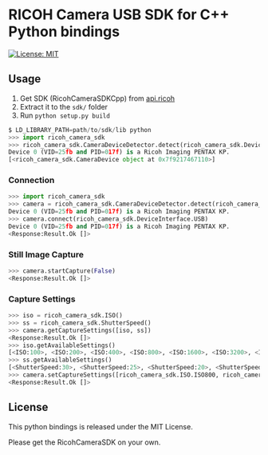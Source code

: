 # RICOH Camera USB SDK for C++ Python bindings

[![License: MIT](https://img.shields.io/badge/License-MIT-yellow.svg)](https://opensource.org/licenses/MIT)

## Usage

1. Get SDK (RicohCameraSDKCpp) from [api.ricoh](https://api.ricoh)
2. Extract it to the `sdk/` folder
3. Run `python setup.py build`

```python
$ LD_LIBRARY_PATH=path/to/sdk/lib python
>>> import ricoh_camera_sdk
>>> ricoh_camera_sdk.CameraDeviceDetector.detect(ricoh_camera_sdk.DeviceInterface.USB)
Device 0 (VID=25fb and PID=017f) is a Ricoh Imaging PENTAX KP.
[<ricoh_camera_sdk.CameraDevice object at 0x7f9217467110>]
```

### Connection

```python
>>> import ricoh_camera_sdk
>>> camera = ricoh_camera_sdk.CameraDeviceDetector.detect(ricoh_camera_sdk.DeviceInterface.USB)[0]
Device 0 (VID=25fb and PID=017f) is a Ricoh Imaging PENTAX KP.
>>> camera.connect(ricoh_camera_sdk.DeviceInterface.USB)
Device 0 (VID=25fb and PID=017f) is a Ricoh Imaging PENTAX KP.
<Response:Result.Ok []>
```

### Still Image Capture

```python
>>> camera.startCapture(False)
<Response:Result.Ok []>
```

### Capture Settings

```python
>>> iso = ricoh_camera_sdk.ISO()
>>> ss = ricoh_camera_sdk.ShutterSpeed()
>>> camera.getCaptureSettings([iso, ss])
<Response:Result.Ok []>
>>> iso.getAvailableSettings()
[<ISO:100>, <ISO:200>, <ISO:400>, <ISO:800>, <ISO:1600>, <ISO:3200>, <ISO:6400>, <ISO:12800>, <ISO:25600>, <ISO:51200>, <ISO:102400>, <ISO:204800>, <ISO:409600>, <ISO:819200>]
>>> ss.getAvailableSettings()
[<ShutterSpeed:30>, <ShutterSpeed:25>, <ShutterSpeed:20>, <ShutterSpeed:15>, <ShutterSpeed:13>, <ShutterSpeed:10>, <ShutterSpeed:8>, <ShutterSpeed:6>, <ShutterSpeed:5>, <ShutterSpeed:4>, <ShutterSpeed:3>, <ShutterSpeed:2.5>, <ShutterSpeed:2>, <ShutterSpeed:1.6>, <ShutterSpeed:1.3>, <ShutterSpeed:1>, <ShutterSpeed:0.8>, <ShutterSpeed:0.6>, <ShutterSpeed:0.5>, <ShutterSpeed:0.4>, <ShutterSpeed:0.3>, <ShutterSpeed:1/4>, <ShutterSpeed:1/5>, <ShutterSpeed:1/6>, <ShutterSpeed:1/8>, <ShutterSpeed:1/10>, <ShutterSpeed:1/13>, <ShutterSpeed:1/15>, <ShutterSpeed:1/20>, <ShutterSpeed:1/25>, <ShutterSpeed:1/30>, <ShutterSpeed:1/40>, <ShutterSpeed:1/50>, <ShutterSpeed:1/60>, <ShutterSpeed:1/80>, <ShutterSpeed:1/100>, <ShutterSpeed:1/125>, <ShutterSpeed:1/160>, <ShutterSpeed:1/200>, <ShutterSpeed:1/250>, <ShutterSpeed:1/320>, <ShutterSpeed:1/400>, <ShutterSpeed:1/500>, <ShutterSpeed:1/640>, <ShutterSpeed:1/800>, <ShutterSpeed:1/1000>, <ShutterSpeed:1/1250>, <ShutterSpeed:1/1600>, <ShutterSpeed:1/2000>, <ShutterSpeed:1/2500>, <ShutterSpeed:1/3200>, <ShutterSpeed:1/4000>, <ShutterSpeed:1/5000>, <ShutterSpeed:1/6000>]
>>> camera.setCaptureSettings([ricoh_camera_sdk.ISO.ISO800, ricoh_camera_sdk.ShutterSpeed.SS1_100])
<Response:Result.Ok []>
```

## License

This python bindings is released under the MIT License.

Please get the RicohCameraSDK on your own.
